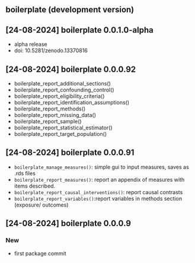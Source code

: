 ## boilerplate (development version)

## [24-08-2024] boilerplate 0.0.1.0-alpha

* alpha release
* doi: 10.5281/zenodo.13370816


## [24-08-2024] boilerplate 0.0.0.92

*  boilerplate_report_additional_sections()
*  boilerplate_report_confounding_control()
*  boilerplate_report_eligibility_criteria()
*  boilerplate_report_identification_assumptions()
*  boilerplate_report_methods()
*  boilerplate_report_missing_data()
*  boilerplate_report_sample()
*  boilerplate_report_statistical_estimator()
*  boilerplate_report_target_population()

## [24-08-2024] boilerplate 0.0.0.91

* `boilerplate_manage_measures()`: simple gui to input measures, saves as .rds files 
* `boilerplate_report_measures()`:  report an appendix of measures with items described.
* `boilerplate_report_causal_interventions()`: report causal contrasts
* `boilerplate_report_variables()`:report variables in methods section (exposure/ outcomes)

## [24-08-2024] boilerplate 0.0.0.9

### New

* first package commit 
